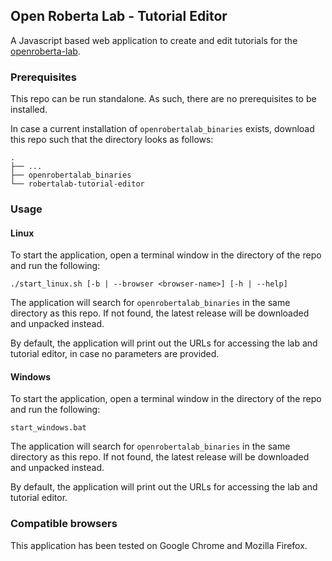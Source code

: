 ## Open Roberta Lab - Tutorial Editor

A Javascript based web application to create and edit tutorials for the [openroberta-lab](https://github.com/OpenRoberta/openroberta-lab).

### Prerequisites

This repo can be run standalone. As such, there are no prerequisites to be installed.

In case a current installation of `openrobertalab_binaries` exists, download this repo such that the directory looks as follows:
```
.
├── ...
├── openrobertalab_binaries
└── robertalab-tutorial-editor
```

### Usage

#### Linux
To start the application, open a terminal window in the directory of the repo and run the following:
```shell
./start_linux.sh [-b | --browser <browser-name>] [-h | --help]
```

The application will search for `openrobertalab_binaries` in the same directory as this repo.
If not found, the latest release will be downloaded and unpacked instead.

By default, the application will print out the URLs for accessing the lab and tutorial editor, in case no parameters are provided.

#### Windows

To start the application, open a terminal window in the directory of the repo and run the following:
```shell
start_windows.bat
```

The application will search for `openrobertalab_binaries` in the same directory as this repo.
If not found, the latest release will be downloaded and unpacked instead.

By default, the application will print out the URLs for accessing the lab and tutorial editor.


### Compatible browsers

This application has been tested on Google Chrome and Mozilla Firefox.